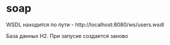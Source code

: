 # soap

WSDL находится по пути - http://localhost:8080/ws/users.wsdl

База данных H2. При запуске создается заново
